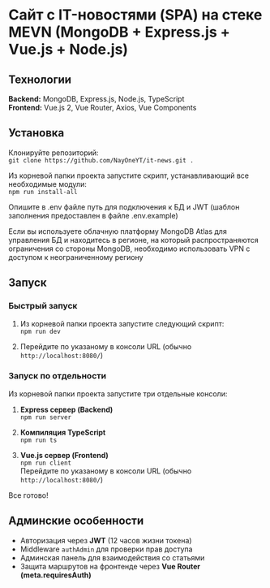 # Сайт с IT-новостями (SPA) на стеке MEVN (MongoDB + Express.js + Vue.js + Node.js)

## Технологии

**Backend:** MongoDB, Express.js, Node.js, TypeScript  
**Frontend:** Vue.js 2, Vue Router, Axios, Vue Components

## Установка

Клонируйте репозиторий:  
`git clone https://github.com/NayOneYT/it-news.git .`

Из корневой папки проекта запустите скрипт, устанавливающий все необходимые модули:  
`npm run install-all`

Опишите в .env файле путь для подключения к БД и JWT (шаблон заполнения предоставлен в файле .env.example)

Если вы используете облачную платформу MongoDB Atlas для управления БД и находитесь в регионе, на который распространяются ограничения со стороны MongoDB, необходимо использовать VPN с доступом к неограниченному региону

## Запуск

### Быстрый запуск

1. Из корневой папки проекта запустите следующий скрипт:  
    `npm run dev`

2. Перейдите по указаному в консоли URL (обычно `http://localhost:8080/`)

### Запуск по отдельности

Из корневой папки проекта запустите три отдельные консоли:

1. **Express сервер (Backend)**   
    `npm run server`

2. **Компиляция TypeScript**  
    `npm run ts`

3. **Vue.js сервер (Frontend)**  
    `npm run client`  
    Перейдите по указаному в консоли URL (обычно `http://localhost:8080/`)

Все готово!
## Админские особенности
- Авторизация через **JWT** (12 часов жизни токена)  
- Middleware `authAdmin` для проверки прав доступа  
- Админская панель для взаимодействия со статьями
- Защита маршрутов на фронтенде через **Vue Router (meta.requiresAuth)**  
